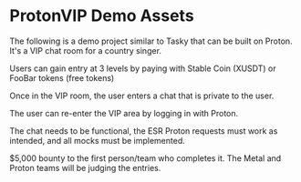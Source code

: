 # ProtonVIP Demo Assets

The following is a demo project similar to Tasky that can be built on Proton. It's a VIP chat room for a country singer.

Users can gain entry at 3 levels by paying with Stable Coin (XUSDT) or FooBar tokens (free tokens)

Once in the VIP room, the user enters a chat that is private to the user.

The user can re-enter the VIP area by logging in with Proton.

The chat needs to be functional, the ESR Proton requests must work as intended, and all mocks must be implemented.

$5,000 bounty to the first person/team who completes it.
The Metal and Proton teams will be judging the entries.
